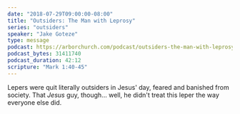 ```yaml
---
date: "2018-07-29T09:00:00-08:00"
title: "Outsiders: The Man with Leprosy"
series: "outsiders"
speaker: "Jake Goteze"
type: message
podcast: https://arborchurch.com/podcast/outsiders-the-man-with-leprosy.m4a
podcast_bytes: 31411740 
podcast_duration: 42:12
scripture: "Mark 1:40-45"
---
```


Lepers were quit literally outsiders in Jesus' day, feared and banished from society. That *Jesus* guy, though... well, he didn't treat this leper the way everyone else did.

